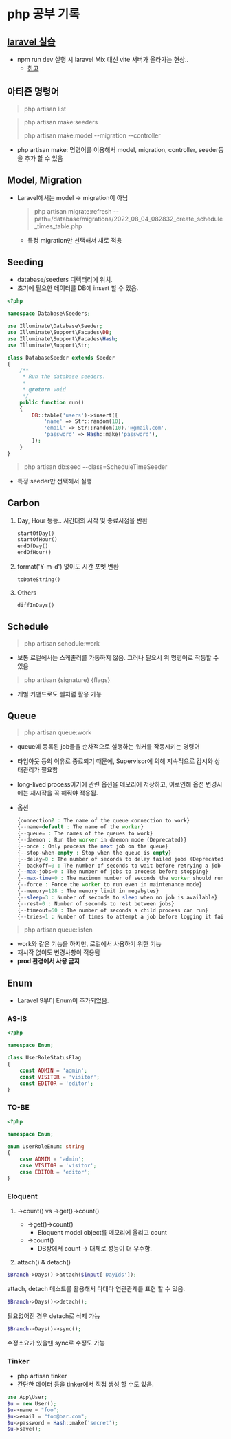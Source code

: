 # php 공부 기록

## [laravel 실습](https://www.youtube.com/watch?v=lM4nd2jTHZo&t=1774s)
- npm run dev 실행 시 laravel Mix 대신 vite 서버가 올라가는 현상..
    - [참고](https://stackoverflow.com/questions/72793590/i-cant-run-npm-run-dev-since-laravel-updated-with-vite)


## 아티즌 명령어

> php artisan list

> php artisan make:seeders
>
> php artisan make:model --migration --controller
- php artisan make: 명령어를 이용해서 model, migration, controller, seeder등을 추가 할 수 있음


## Model, Migration
- Laravel에서는 model -> migration이 아님
    
    > php artisan migrate:refresh --path=/database/migrations/2022_08_04_082832_create_schedule_times_table.php
    - 특정 migration만 선택해서 새로 적용

## Seeding
- database/seeders 디렉터리에 위치.
- 초기에 필요한 데이터를 DB에 insert 할 수 있음.

```php
<?php

namespace Database\Seeders;

use Illuminate\Database\Seeder;
use Illuminate\Support\Facades\DB;
use Illuminate\Support\Facades\Hash;
use Illuminate\Support\Str;

class DatabaseSeeder extends Seeder
{
    /**
     * Run the database seeders.
     *
     * @return void
     */
    public function run()
    {
        DB::table('users')->insert([
            'name' => Str::random(10),
            'email' => Str::random(10).'@gmail.com',
            'password' => Hash::make('password'),
        ]);
    }
}
```

> php artisan db:seed --class=ScheduleTimeSeeder
- 특정 seeder만 선택해서 실행

## Carbon

1. Day, Hour 등등.. 시간대의 시작 및 종료시점을 반환

    ```php
    startOfDay()
    startOfHour()
    endOfDay()
    endOfHour()
    ```

2. format('Y-m-d') 없이도 시간 포멧 변환

    ```php
    toDateString()
    ```

3. Others

    ```php
    diffInDays()
    ```

## Schedule

> php artisan schedule:work

- 보통 로컬에서는 스케줄러를 가동하지 않음. 그러나 필요시 위 명령어로 작동할 수 있음

> php artisan {signature} {flags}

- 개별 커맨드로도 쉘처럼 활용 가능

## Queue

> php artisan queue:work

- queue에 등록된 job들을 순차적으로 실행하는 워커를 작동시키는 명령어
- 타임아웃 등의 이유로 종료되기 때문에, Supervisor에 의해 지속적으로 감시와 상태관리가 필요함
- long-lived process이기에 관련 옵션을 메모리에 저장하고, 이로인해 옵션 변경시에는 재시작을 꼭 해줘야 적용됨.
- 옵션
  
  ```php
  {connection? : The name of the queue connection to work}
  {--name=default : The name of the worker}
  {--queue= : The names of the queues to work}
  {--daemon : Run the worker in daemon mode (Deprecated)}
  {--once : Only process the next job on the queue}
  {--stop-when-empty : Stop when the queue is empty}
  {--delay=0 : The number of seconds to delay failed jobs (Deprecated)}
  {--backoff=0 : The number of seconds to wait before retrying a job that encountered an uncaught exception}
  {--max-jobs=0 : The number of jobs to process before stopping}
  {--max-time=0 : The maximum number of seconds the worker should run}
  {--force : Force the worker to run even in maintenance mode}
  {--memory=128 : The memory limit in megabytes}
  {--sleep=3 : Number of seconds to sleep when no job is available}
  {--rest=0 : Number of seconds to rest between jobs}
  {--timeout=60 : The number of seconds a child process can run}
  {--tries=1 : Number of times to attempt a job before logging it failed}';
  ```

> php artisan queue:listen

- work와 같은 기능을 하지만, 로컬에서 사용하기 위한 기능
- 재시작 없이도 변경사항이 적용됨
- **prod 환경에서 사용 금지**

## Enum

- Laravel 9부터 Enum이 추가되었음.

### AS-IS
```php
<?php

namespace Enum;

class UserRoleStatusFlag
{
    const ADMIN = 'admin';
    const VISITOR = 'visitor';
    const EDITOR = 'editor';
}
```

### TO-BE

```php
<?php

namespace Enum;

enum UserRoleEnum: string
{
    case ADMIN = 'admin';
    case VISITOR = 'visitor';
    case EDITOR = 'editor';
}
```

### Eloquent

1. ->count() vs ->get()->count()
    - ->get()->count()
        - Eloquent model object를 메모리에 올리고 count
    - ->count()
        - DB상에서 count -> 대체로 성능이 더 우수함.

2. attach() & detach()

```php
$Branch->Days()->attach($input['DayIds']);
```

attach, detach 메소드를 활용해서 다대다 연관관계를 표현 할 수 있음.

```php
$Branch->Days()->detach();
```

필요없어진 경우 detach로 삭제 가능

```php
$Branch->Days()->sync();
```

수정소요가 있을땐 sync로 수정도 가능


### Tinker

- php artisan tinker
- 간단한 데이터 등을 tinker에서 직접 생성 할 수도 있음.

```php
use App\User;
$u = new User();
$u->name = "foo";
$u->email = "foo@bar.com";
$u->password = Hash::make('secret');
$u->save();
```
